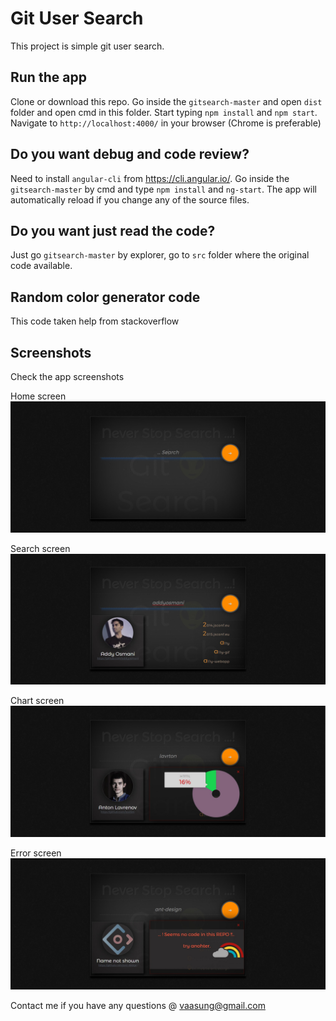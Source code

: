 # Git User Search

This project is simple git user search.

## Run the app

Clone or download this repo. Go inside the `gitsearch-master` and open `dist` folder and open cmd in this folder. Start typing `npm install` and `npm start`. Navigate to `http://localhost:4000/` in your browser (Chrome is preferable) 

## Do you want debug and code review?

Need to install `angular-cli` from https://cli.angular.io/. Go inside the `gitsearch-master` by cmd and type `npm install` and `ng-start`. The app will automatically reload if you change any of the source files. 

## Do you want just read the code?

Just go `gitsearch-master` by explorer, go to `src` folder where the original code available.

## Random color generator code

This code taken help from stackoverflow

## Screenshots

Check the app screenshots

Home screen
![ScreenShot](https://raw.githubusercontent.com/vaasung/gitsearch/master/trash/screebshot/homeScreen-min.jpg)

Search screen
![ScreenShot](https://raw.githubusercontent.com/vaasung/gitsearch/master/trash/screebshot/searched-min.jpg)

Chart screen
![ScreenShot](https://raw.githubusercontent.com/vaasung/gitsearch/master/trash/screebshot/chartview-min.jpg)

Error screen
![ScreenShot](https://raw.githubusercontent.com/vaasung/gitsearch/master/trash/screebshot/error-min.jpg)

Contact me if you have any questions @ vaasung@gmail.com
